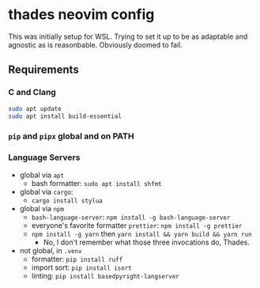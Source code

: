 # thades neovim config

This was initially setup for WSL. Trying to set it up to be as adaptable and agnostic as is reasonbable. Obviously
doomed to fail.

## Requirements

### C and Clang

```bash
sudo apt update
sudo apt install build-essential
```

### `pip` and `pipx` global and on PATH

### Language Servers

- global via `apt`
  - bash formatter: `sudo apt install shfmt`
- global via `cargo`:
  - `cargo install stylua`
- global via `npm`
  - `bash-language-server`: `npm install -g bash-language-server`
  - everyone's favorite formatter `prettier`: `npm install -g prettier`
  - `npm install -g yarn` then `yarn install && yarn build && yarn run`
    - No, I don't remember what those three invocations do, Thades.
- not global, in `.venv`
  - formatter: `pip install ruff`
  - import sort: `pip install isort`
  - linting: `pip install basedpyright-langserver`
